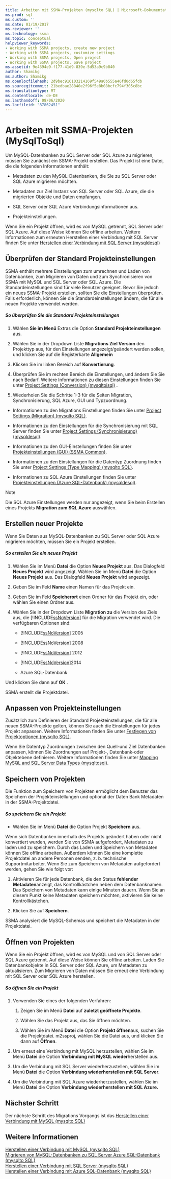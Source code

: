 ```yaml
---
title: Arbeiten mit SSMA-Projekten (mysqlto SQL) | Microsoft-Dokumentation
ms.prod: sql
ms.custom: ''
ms.date: 01/19/2017
ms.reviewer: ''
ms.technology: ssma
ms.topic: conceptual
helpviewer_keywords:
- Working with SSMA projects, create new project
- Working with SSMA projects, customize settings
- Working with SSMA projects, Open project
- Working with SSMA projects, Save project
ms.assetid: 9e4394e9-f177-41d9-839e-5d53a9c9b840
author: Shamikg
ms.author: Shamikg
ms.openlocfilehash: 2d9bec916103214169f549a0b555a46fd0d65fdb
ms.sourcegitcommit: 21bedbae28840e2f96f5e8b08bcfc794f305c8bc
ms.translationtype: MT
ms.contentlocale: de-DE
ms.lasthandoff: 08/06/2020
ms.locfileid: "87862451"
---
```

# <a name="working-with-ssma-projects-mysqltosql"></a>Arbeiten mit SSMA-Projekten (MySqlToSql)
Um MySQL-Datenbanken zu SQL Server oder SQL Azure zu migrieren, müssen Sie zunächst ein SSMA-Projekt erstellen. Das Projekt ist eine Datei, die die folgenden Informationen enthält:  
  
-   Metadaten zu den MySQL-Datenbanken, die Sie zu SQL Server oder SQL Azure migrieren möchten.  
  
-   Metadaten zur Ziel Instanz von SQL Server oder SQL Azure, die die migrierten Objekte und Daten empfangen.  
  
-   SQL Server oder SQL Azure Verbindungsinformationen aus.  
  
-   Projekteinstellungen.  
  
Wenn Sie ein Projekt öffnen, wird es von MySQL getrennt, SQL Server oder SQL Azure. Auf diese Weise können Sie offline arbeiten. Weitere Informationen zum erneuten Herstellen einer Verbindung mit SQL Server finden Sie unter [Herstellen einer Verbindung mit SQL Server &#40;mysqldesql&#41;](../../ssma/mysql/connecting-to-sql-server-mysqltosql.md)  
  
## <a name="reviewing-default-project-settings"></a>Überprüfen der Standard Projekteinstellungen  
SSMA enthält mehrere Einstellungen zum umrechnen und Laden von Datenbanken, zum Migrieren von Daten und zum Synchronisieren von SSMA mit MySQL und SQL Server oder SQL Azure. Die Standardeinstellungen sind für viele Benutzer geeignet. Bevor Sie jedoch ein neues SSMA-Projekt erstellen, sollten Sie die Einstellungen überprüfen. Falls erforderlich, können Sie die Standardeinstellungen ändern, die für alle neuen Projekte verwendet werden.  
  
##### <a name="to-review-default-project-settings"></a>So überprüfen Sie die Standard Projekteinstellungen  
  
1.  Wählen **Sie im Menü** Extras die Option **Standard Projekteinstellungen** aus.  
  
2.  Wählen Sie in der Dropdown Liste **Migrations Ziel Version** den Projekttyp aus, für den Einstellungen angezeigt/geändert werden sollen, und klicken Sie auf die Registerkarte **Allgemein**  
  
3.  Klicken Sie im linken Bereich auf **Konvertierung**.  
  
4.  Überprüfen Sie im rechten Bereich die Einstellungen, und ändern Sie Sie nach Bedarf. Weitere Informationen zu diesen Einstellungen finden Sie unter [Project Settings &#40;Conversion&#41; &#40;mysqltoisql&#41;](../../ssma/mysql/project-settings-conversion-mysqltosql.md) .  
  
5.  Wiederholen Sie die Schritte 1-3 für die Seiten Migration, Synchronisierung, SQL Azure, GUI und Typzuordnung.  
  
-   Informationen zu den Migrations Einstellungen finden Sie unter [Project Settings &#40;Migration&#41; &#40;mysqlto SQL&#41;](../../ssma/mysql/project-settings-migration-mysqltosql.md).  
  
-   Informationen zu den Einstellungen für die Synchronisierung mit SQL Server finden Sie unter [Project Settings &#40;Synchronisierung&#41; &#40;mysqldesql&#41;](../../ssma/mysql/project-settings-synchronization-mysqltosql.md).  
  
-   Informationen zu den GUI-Einstellungen finden Sie unter [Projekteinstellungen (GUI) (SSMA Common)](https://msdn.microsoft.com/cf06baf1-8714-48a3-95dc-781f6ca53693).  
  
-   Informationen zu den Einstellungen für die Datentyp Zuordnung finden Sie unter [Project Settings &#40;Type Mapping&#41; &#40;mysqlto SQL&#41;](../../ssma/mysql/project-settings-type-mapping-mysqltosql.md).  
  
-   Informationen zu SQL Azure Einstellungen finden Sie unter [Projekteinstellungen &#40;Azure SQL-Datenbank&#41; &#40;mysqldesql&#41;](../../ssma/mysql/project-settings-azure-sql-db-mysqltosql.md).  
  
> [!NOTE]  
> Die SQL Azure Einstellungen werden nur angezeigt, wenn Sie beim Erstellen eines Projekts **Migration zum SQL Azure** auswählen.  
  
## <a name="creating-new-projects"></a>Erstellen neuer Projekte  
Wenn Sie Daten aus MySQL-Datenbanken zu SQL Server oder SQL Azure migrieren möchten, müssen Sie ein Projekt erstellen.  
  
##### <a name="to-create-a-new-project"></a>So erstellen Sie ein neues Projekt  
  
1.  Wählen Sie im Menü **Datei** die Option **Neues Projekt** aus. Das Dialogfeld **Neues Projekt** wird angezeigt. Wählen Sie im Menü **Datei** die Option **Neues Projekt** aus. Das Dialogfeld **Neues Projekt** wird angezeigt.  
  
2.  Geben Sie im Feld **Name** einen Namen für das Projekt ein.  
  
3.  Geben Sie im Feld **Speicherort** einen Ordner für das Projekt ein, oder wählen Sie einen Ordner aus.  
  
4.  Wählen Sie in der Dropdown Liste **Migration zu** die Version des Ziels aus, die [!INCLUDE[ssNoVersion](../../includes/ssnoversion-md.md)] für die Migration verwendet wird. Die verfügbaren Optionen sind:  
  
    -   [!INCLUDE[ssNoVersion](../../includes/ssnoversion-md.md)] 2005  
  
    -   [!INCLUDE[ssNoVersion](../../includes/ssnoversion-md.md)] 2008  
  
    -   [!INCLUDE[ssNoVersion](../../includes/ssnoversion-md.md)] 2012  
  
    -   [!INCLUDE[ssNoVersion](../../includes/ssnoversion-md.md)]2014  
  
    -   Azure SQL-Datenbank  
  
Und klicken Sie dann auf **OK** .  
  
SSMA erstellt die Projektdatei.  
  
## <a name="customizing-project-settings"></a>Anpassen von Projekteinstellungen  
Zusätzlich zum Definieren der Standard Projekteinstellungen, die für alle neuen SSMA-Projekte gelten, können Sie auch die Einstellungen für jedes Projekt anpassen. Weitere Informationen finden Sie unter [Festlegen von Projektoptionen &#40;mysqlto SQL&#41;](../../ssma/mysql/setting-project-options-mysqltosql.md).  
  
Wenn Sie Datentyp Zuordnungen zwischen den Quell-und Ziel Datenbanken anpassen, können Sie Zuordnungen auf Projekt-, Datenbank-oder Objektebene definieren. Weitere Informationen finden Sie unter [Mapping MySQL and SQL Server Data Types &#40;mysqltosql&#41;](../../ssma/mysql/mapping-mysql-and-sql-server-data-types-mysqltosql.md).  
  
## <a name="saving-projects"></a>Speichern von Projekten  
Die Funktion zum Speichern von Projekten ermöglicht dem Benutzer das Speichern der Projekteinstellungen und optional der Daten Bank Metadaten in der SSMA-Projektdatei.  
  
##### <a name="to-save-a-project"></a>So speichern Sie ein Projekt  
  
-   Wählen Sie im Menü **Datei** die Option Projekt **Speichern** aus.  
  
Wenn sich Datenbanken innerhalb des Projekts geändert haben oder nicht konvertiert wurden, werden Sie von SSMA aufgefordert, Metadaten zu laden und zu speichern. Durch das Laden und Speichern von Metadaten können Sie offline arbeiten. Außerdem können Sie eine komplette Projektdatei an andere Personen senden, z. b. technische Supportmitarbeiter. Wenn Sie zum Speichern von Metadaten aufgefordert werden, gehen Sie wie folgt vor:  
  
1.  Aktivieren Sie für jede Datenbank, die den Status **fehlender Metadaten**anzeigt, das Kontrollkästchen neben dem Datenbanknamen. Das Speichern von Metadaten kann einige Minuten dauern. Wenn Sie an diesem Punkt keine Metadaten speichern möchten, aktivieren Sie keine Kontrollkästchen.  
  
2.  Klicken Sie auf **Speichern**.  
  
SSMA analysiert die MySQL-Schemas und speichert die Metadaten in der Projektdatei.  
  
## <a name="opening-projects"></a>Öffnen von Projekten  
Wenn Sie ein Projekt öffnen, wird es von MySQL und von SQL Server oder SQL Azure getrennt. Auf diese Weise können Sie offline arbeiten. Laden Sie Datenbankobjekte in SQL Server oder SQL Azure, um Metadaten zu aktualisieren. Zum Migrieren von Daten müssen Sie erneut eine Verbindung mit SQL Server oder SQL Azure herstellen.  
  
##### <a name="to-open-a-project"></a>So öffnen Sie ein Projekt  
  
1.  Verwenden Sie eines der folgenden Verfahren:  
  
    1.  Zeigen Sie im Menü **Datei** auf **zuletzt geöffnete Projekte**.  
  
    2.  Wählen Sie das Projekt aus, das Sie öffnen möchten.  
  
    3.  Wählen Sie im Menü **Datei** die Option **Projekt öffnen**aus, suchen Sie die Projektdatei. m2ssproj, wählen Sie die Datei aus, und klicken Sie dann auf **Öffnen**.  
  
2.  Um erneut eine Verbindung mit MySQL herzustellen, wählen Sie im Menü **Datei** die Option **Verbindung mit MySQL wieder**herstellen aus.  
  
3.  Um die Verbindung mit SQL Server wiederherzustellen, wählen Sie im Menü **Datei** die Option **Verbindung wiederherstellen mit SQL Server**.  
  
4.  Um die Verbindung mit SQL Azure wiederherzustellen, wählen Sie im Menü **Datei** die Option **Verbindung wiederherstellen mit SQL Azure.**  
  
## <a name="next-step"></a>Nächster Schritt  
Der nächste Schritt des Migrations Vorgangs ist das [Herstellen einer Verbindung mit MySQL &#40;mysqlto SQL&#41;](../../ssma/mysql/connecting-to-mysql-mysqltosql.md)  
  
## <a name="see-also"></a>Weitere Informationen  
[Herstellen einer Verbindung mit MySQL &#40;mysqlto SQL&#41;](../../ssma/mysql/connecting-to-mysql-mysqltosql.md)  
[Migrieren von MySQL-Datenbanken zu SQL Server Azure SQL-Datenbank &#40;mysqlto SQL&#41;](../../ssma/mysql/migrating-mysql-databases-to-sql-server-azure-sql-db-mysqltosql.md)  
[Herstellen einer Verbindung mit SQL Server &#40;mysqlto SQL&#41;](../../ssma/mysql/connecting-to-sql-server-mysqltosql.md)  
[Herstellen einer Verbindung mit Azure SQL-Datenbank &#40;mysqlto SQL&#41;](../../ssma/mysql/connecting-to-azure-sql-db-mysqltosql.md)  
  
